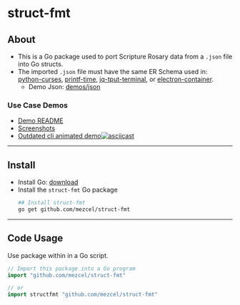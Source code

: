 # struct-fmt

## About

* This is a Go package used to port Scripture Rosary data from a ```.json``` file into Go structs.
* The imported ```.json``` file  must have the same ER Schema used in: [python-curses]( http://github.com/mezcel/python-curses ), [printf-time]( http://github.com/mezcel/printf-time ), [jq-tput-terminal](https://github.com/mezcel/jq-tput-terminal), or [electron-container](https://github.com/mezcel/electron-container).
    * Demo Json: [demos/json](demos/json)

### Use Case Demos

* [Demo README](demos/README.md)
* [Screenshots](screenshots/README.md)
* [Outdated cli animated demo](https://asciinema.org/a/343751)[![asciicast](https://asciinema.org/a/343751.svg)](https://asciinema.org/a/343751)

---

## Install

* Install Go: [download](https://golang.org/dl/)
* Install the ```struct-fmt``` Go package
    ```sh
    ## Install struct-fmt
    go get github.com/mezcel/struct-fmt
    ```

---

## Code Usage

Use package within in a Go script.
```go
// Import this package into a Go program
import "github.com/mezcel/struct-fmt"

// or
import structfmt "github.com/mezcel/struct-fmt"
```